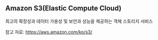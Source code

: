 ## Amazon S3(Elastic Compute Cloud)
최고의 확장성과 데이터 가용성 및 보안과 성능을 제공하는 객체 스토리지 서비스

참고 자료: https://aws.amazon.com/ko/s3/